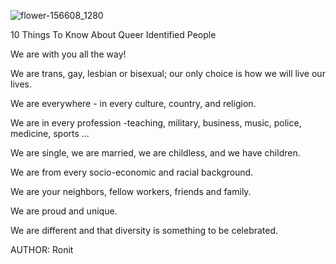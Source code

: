 ![flower-156608_1280](https://user-images.githubusercontent.com/123225727/213980519-51c0f373-2f71-4554-909a-b9092649f60c.png)
 
10 Things To Know About Queer Identified People



We are with you all the way!

We are trans, gay, lesbian or bisexual; our only choice is how we will live our lives.

We are everywhere - in every culture, country, and religion.

We are in every profession -teaching, military, business, music, police, medicine, sports ...

We are single, we are married, we are childless, and we have children.

We are from every socio-economic and racial background.

We are your neighbors, fellow workers, friends and family.


We are proud and unique.

We are different and that diversity is something to be celebrated.



AUTHOR: Ronit
